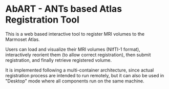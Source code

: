 # AbART - ANTs based Atlas Registration Tool

This is a web based interactive tool to register MRI volumes to the Marmoset Atlas.

Users can load and visualize their MRI volumes (NIfTI-1 format), interactively reorient them (to allow correct registration), then submit registration, and finally retrieve registered volume.

It is implemented following a multi-container architecture, since actual registration process are intended to run remotely, but it can also be used in "Desktop" mode where all components run on the same machine.
